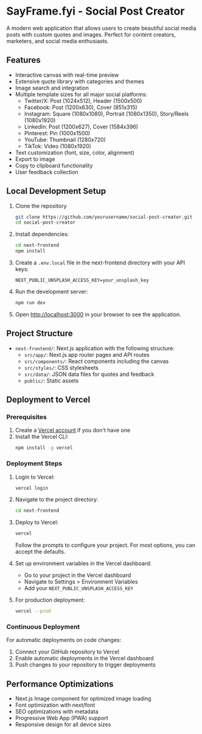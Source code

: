 # SayFrame.fyi - Social Post Creator

A modern web application that allows users to create beautiful social media posts with custom quotes and images. Perfect for content creators, marketers, and social media enthusiasts.

## Features

- Interactive canvas with real-time preview
- Extensive quote library with categories and themes
- Image search and integration
- Multiple template sizes for all major social platforms:
  - Twitter/X: Post (1024x512), Header (1500x500)
  - Facebook: Post (1200x630), Cover (851x315)
  - Instagram: Square (1080x1080), Portrait (1080x1350), Story/Reels (1080x1920)
  - LinkedIn: Post (1200x627), Cover (1584x396)
  - Pinterest: Pin (1000x1500)
  - YouTube: Thumbnail (1280x720)
  - TikTok: Video (1080x1920)
- Text customization (font, size, color, alignment)
- Export to image
- Copy to clipboard functionality
- User feedback collection

## Local Development Setup

1. Clone the repository
   ```bash
   git clone https://github.com/yourusername/social-post-creator.git
   cd social-post-creator
   ```

2. Install dependencies:
   ```bash
   cd next-frontend
   npm install
   ```

3. Create a `.env.local` file in the next-frontend directory with your API keys:
   ```
   NEXT_PUBLIC_UNSPLASH_ACCESS_KEY=your_unsplash_key
   ```

4. Run the development server:
   ```bash
   npm run dev
   ```

5. Open [http://localhost:3000](http://localhost:3000) in your browser to see the application.

## Project Structure

- `next-frontend/`: Next.js application with the following structure:
  - `src/app/`: Next.js app router pages and API routes
  - `src/components/`: React components including the canvas
  - `src/styles/`: CSS stylesheets
  - `src/data/`: JSON data files for quotes and feedback
  - `public/`: Static assets

## Deployment to Vercel

### Prerequisites

1. Create a [Vercel account](https://vercel.com/signup) if you don't have one
2. Install the Vercel CLI:
   ```bash
   npm install -g vercel
   ```

### Deployment Steps

1. Login to Vercel:
   ```bash
   vercel login
   ```

2. Navigate to the project directory:
   ```bash
   cd next-frontend
   ```

3. Deploy to Vercel:
   ```bash
   vercel
   ```
   Follow the prompts to configure your project. For most options, you can accept the defaults.

4. Set up environment variables in the Vercel dashboard:
   - Go to your project in the Vercel dashboard
   - Navigate to Settings > Environment Variables
   - Add your `NEXT_PUBLIC_UNSPLASH_ACCESS_KEY`

5. For production deployment:
   ```bash
   vercel --prod
   ```

### Continuous Deployment

For automatic deployments on code changes:

1. Connect your GitHub repository to Vercel
2. Enable automatic deployments in the Vercel dashboard
3. Push changes to your repository to trigger deployments

## Performance Optimizations

- Next.js Image component for optimized image loading
- Font optimization with next/font
- SEO optimizations with metadata
- Progressive Web App (PWA) support
- Responsive design for all device sizes
